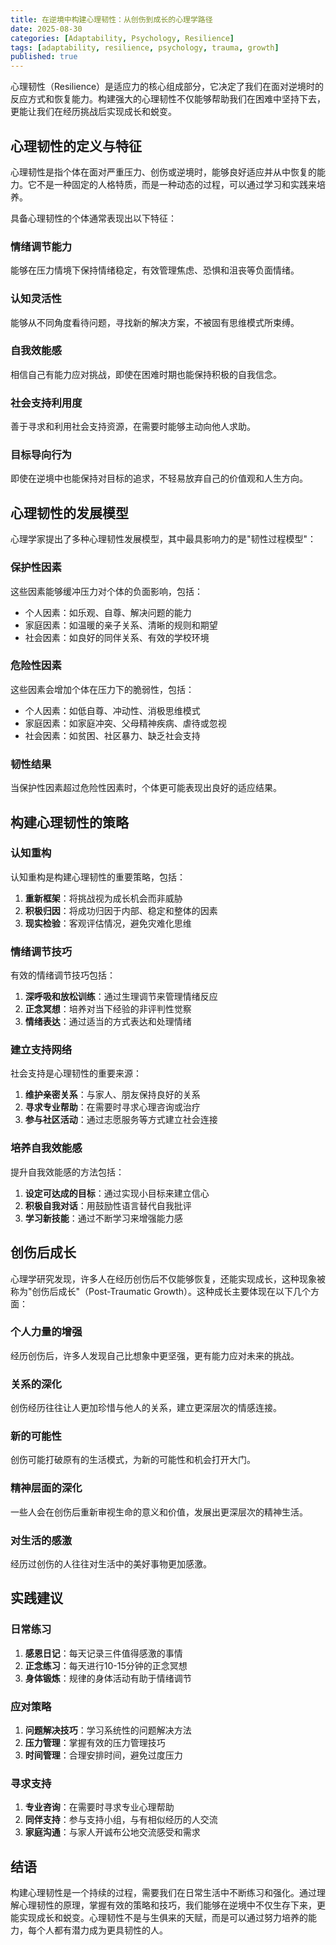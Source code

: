```yaml
---
title: 在逆境中构建心理韧性：从创伤到成长的心理学路径
date: 2025-08-30
categories: [Adaptability, Psychology, Resilience]
tags: [adaptability, resilience, psychology, trauma, growth]
published: true
---
```


心理韧性（Resilience）是适应力的核心组成部分，它决定了我们在面对逆境时的反应方式和恢复能力。构建强大的心理韧性不仅能够帮助我们在困难中坚持下去，更能让我们在经历挑战后实现成长和蜕变。

## 心理韧性的定义与特征

心理韧性是指个体在面对严重压力、创伤或逆境时，能够良好适应并从中恢复的能力。它不是一种固定的人格特质，而是一种动态的过程，可以通过学习和实践来培养。

具备心理韧性的个体通常表现出以下特征：

### 情绪调节能力
能够在压力情境下保持情绪稳定，有效管理焦虑、恐惧和沮丧等负面情绪。

### 认知灵活性
能够从不同角度看待问题，寻找新的解决方案，不被固有思维模式所束缚。

### 自我效能感
相信自己有能力应对挑战，即使在困难时期也能保持积极的自我信念。

### 社会支持利用度
善于寻求和利用社会支持资源，在需要时能够主动向他人求助。

### 目标导向行为
即使在逆境中也能保持对目标的追求，不轻易放弃自己的价值观和人生方向。

## 心理韧性的发展模型

心理学家提出了多种心理韧性发展模型，其中最具影响力的是"韧性过程模型"：

### 保护性因素
这些因素能够缓冲压力对个体的负面影响，包括：
- 个人因素：如乐观、自尊、解决问题的能力
- 家庭因素：如温暖的亲子关系、清晰的规则和期望
- 社会因素：如良好的同伴关系、有效的学校环境

### 危险性因素
这些因素会增加个体在压力下的脆弱性，包括：
- 个人因素：如低自尊、冲动性、消极思维模式
- 家庭因素：如家庭冲突、父母精神疾病、虐待或忽视
- 社会因素：如贫困、社区暴力、缺乏社会支持

### 韧性结果
当保护性因素超过危险性因素时，个体更可能表现出良好的适应结果。

## 构建心理韧性的策略

### 认知重构
认知重构是构建心理韧性的重要策略，包括：

1. **重新框架**：将挑战视为成长机会而非威胁
2. **积极归因**：将成功归因于内部、稳定和整体的因素
3. **现实检验**：客观评估情况，避免灾难化思维

### 情绪调节技巧
有效的情绪调节技巧包括：

1. **深呼吸和放松训练**：通过生理调节来管理情绪反应
2. **正念冥想**：培养对当下经验的非评判性觉察
3. **情绪表达**：通过适当的方式表达和处理情绪

### 建立支持网络
社会支持是心理韧性的重要来源：

1. **维护亲密关系**：与家人、朋友保持良好的关系
2. **寻求专业帮助**：在需要时寻求心理咨询或治疗
3. **参与社区活动**：通过志愿服务等方式建立社会连接

### 培养自我效能感
提升自我效能感的方法包括：

1. **设定可达成的目标**：通过实现小目标来建立信心
2. **积极自我对话**：用鼓励性语言替代自我批评
3. **学习新技能**：通过不断学习来增强能力感

## 创伤后成长

心理学研究发现，许多人在经历创伤后不仅能够恢复，还能实现成长，这种现象被称为"创伤后成长"（Post-Traumatic Growth）。这种成长主要体现在以下几个方面：

### 个人力量的增强
经历创伤后，许多人发现自己比想象中更坚强，更有能力应对未来的挑战。

### 关系的深化
创伤经历往往让人更加珍惜与他人的关系，建立更深层次的情感连接。

### 新的可能性
创伤可能打破原有的生活模式，为新的可能性和机会打开大门。

### 精神层面的深化
一些人会在创伤后重新审视生命的意义和价值，发展出更深层次的精神生活。

### 对生活的感激
经历过创伤的人往往对生活中的美好事物更加感激。

## 实践建议

### 日常练习
1. **感恩日记**：每天记录三件值得感激的事情
2. **正念练习**：每天进行10-15分钟的正念冥想
3. **身体锻炼**：规律的身体活动有助于情绪调节

### 应对策略
1. **问题解决技巧**：学习系统性的问题解决方法
2. **压力管理**：掌握有效的压力管理技巧
3. **时间管理**：合理安排时间，避免过度压力

### 寻求支持
1. **专业咨询**：在需要时寻求专业心理帮助
2. **同伴支持**：参与支持小组，与有相似经历的人交流
3. **家庭沟通**：与家人开诚布公地交流感受和需求

## 结语

构建心理韧性是一个持续的过程，需要我们在日常生活中不断练习和强化。通过理解心理韧性的原理，掌握有效的策略和技巧，我们能够在逆境中不仅生存下来，更能实现成长和蜕变。心理韧性不是与生俱来的天赋，而是可以通过努力培养的能力，每个人都有潜力成为更具韧性的人。